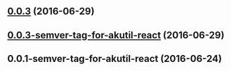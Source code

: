 <a name="0.0.3"></a>
## [0.0.3](https://aui-team-bot/https://bitbucket.org/atlassian/atlaskit-spike/compare/0.0.3-semver-tag-for-akutil-react...v0.0.3) (2016-06-29)



<a name="0.0.3-semver-tag-for-akutil-react"></a>
## [0.0.3-semver-tag-for-akutil-react](https://aui-team-bot/https://bitbucket.org/atlassian/atlaskit-spike/compare/0.0.1-semver-tag-for-akutil-react...0.0.3-semver-tag-for-akutil-react) (2016-06-29)



<a name="0.0.1-semver-tag-for-akutil-react"></a>
## 0.0.1-semver-tag-for-akutil-react (2016-06-24)



